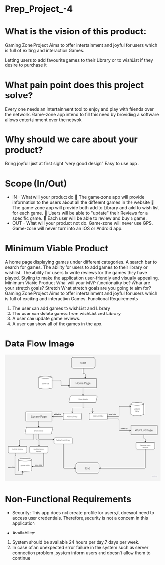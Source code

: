 # Prep_Project_-4




# What is the vision of this product:
Gaming Zone Project Aims to offer intertainment and joyful for users which is full of exiting and interaction Games.


Letting users to add favourite games to their Library or to wishList if they desire to purchase it


# What pain point does this project solve?
Every one needs an intertainment tool to enjoy and play with friends over the network.
Game-zone app intend to fill this need by broviding a software allows entertainment over the netwok



# Why should we care about your product?
Bring joyfull just at first sight “very good design”
Easy to use app .


# Scope (In/Out)
* IN - What will your product do
    The game-zone app will provide information to the users about all the different games in the website
    The game-zone app will provide both add to Library and add to wish list for each game.
    Users will be able to "update" their Reviews for a specific game.
    Each user will be able to review and buy a game.
* OUT - What will your product not do.
Game-zone will never use GPS.
Game-zone will never turn into an IOS or Android app.

# Minimum Viable Product

A home page displaying games under different categories. A search bar to search for games. The ability for users to add games to their library or wishlist. The ability for users to write reviews for the games they have played. Styling to make the application user-friendly and visually appealing.
Minimum Viable Product
What will your MVP functionality be?
What are your stretch goals?
Stretch
What stretch goals are you going to aim for?
Gaming Zone Project Aims to offer intertainment and joyful for users which is full of exciting and interaction Games.
Functional Requirements
1.    The user can add games to wishList and Library 
2.    The user can delete games from wishList and Library 
3.    A user can update game reviews.
4.    A user can show all of the games in the app.

# Data Flow Image 

![Data Flow](./assets/dataflow_d.jpg)


# Non-Functional Requirements
* Security:
This app does not create profile for users,it doesnot need to access user credentials.
Therefore,security is not a concern in this application

* Availability:
1.    System should be available 24 hours per day,7 days per week.
2.    In case of an unexpected error failure in the system such as server connection problem ,system inform users and doesn’t allow them to continue